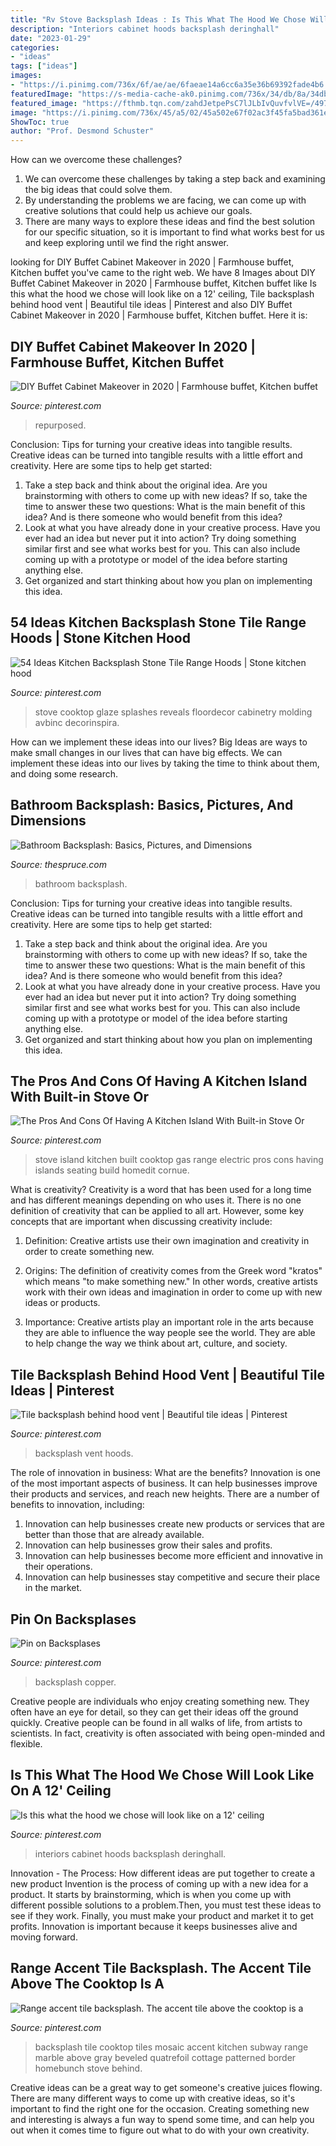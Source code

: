 ```yaml
---
title: "Rv Stove Backsplash Ideas : Is This What The Hood We Chose Will Look Like On A 12&#039; Ceiling"
description: "Interiors cabinet hoods backsplash deringhall"
date: "2023-01-29"
categories:
- "ideas"
tags: ["ideas"]
images:
- "https://i.pinimg.com/736x/6f/ae/ae/6faeae14a6cc6a35e36b69392fade4b6.jpg"
featuredImage: "https://s-media-cache-ak0.pinimg.com/736x/34/db/8a/34db8ac3608824341e9ccfbefc7c0a7c.jpg"
featured_image: "https://fthmb.tqn.com/zahdJetpePsC7lJLbIvQuvfvlVE=/4971x3288/filters:fill(auto,1)/beautifully-tiled-bathroom-170094571-58a9dda43df78c345b88208c.jpg"
image: "https://i.pinimg.com/736x/45/a5/02/45a502e67f02ac3f45fa5bad361e01a7.jpg"
ShowToc: true
author: "Prof. Desmond Schuster"
---
```



How can we overcome these challenges?
1. We can overcome these challenges by taking a step back and examining the big ideas that could solve them.
2. By understanding the problems we are facing, we can come up with creative solutions that could help us achieve our goals.
3. There are many ways to explore these ideas and find the best solution for our specific situation, so it is important to find what works best for us and keep exploring until we find the right answer.

	

		
looking for DIY Buffet Cabinet Makeover in 2020 | Farmhouse buffet, Kitchen buffet you've came to the right web. We have 8 Images about DIY Buffet Cabinet Makeover in 2020 | Farmhouse buffet, Kitchen buffet like Is this what the hood we chose will look like on a 12&#039; ceiling, Tile backsplash behind hood vent | Beautiful tile ideas | Pinterest and also DIY Buffet Cabinet Makeover in 2020 | Farmhouse buffet, Kitchen buffet. Here it is:
		
    
## DIY Buffet Cabinet Makeover In 2020 | Farmhouse Buffet, Kitchen Buffet

<img loading=lazy src="https://i.pinimg.com/736x/6b/f8/df/6bf8dfe3747331b0a39820475c80ab99.jpg" onerror="this.onerror=null;this.src='https://tse1.mm.bing.net/th?id=OIP.ySv9scSBXFLQVvKm1J8F5QHaLH&amp;pid=15.1';" alt="DIY Buffet Cabinet Makeover in 2020 | Farmhouse buffet, Kitchen buffet">

_Source: pinterest.com_

>repurposed. 

	

Conclusion: Tips for turning your creative ideas into tangible results.
Creative ideas can be turned into tangible results with a little effort and creativity. Here are some tips to help get started: 
1. Take a step back and think about the original idea. Are you brainstorming with others to come up with new ideas? If so, take the time to answer these two questions: What is the main benefit of this idea? And is there someone who would benefit from this idea? 
2. Look at what you have already done in your creative process. Have you ever had an idea but never put it into action? Try doing something similar first and see what works best for you. This can also include coming up with a prototype or model of the idea before starting anything else. 
3. Get organized and start thinking about how you plan on implementing this idea.

    
## 54 Ideas Kitchen Backsplash Stone Tile Range Hoods | Stone Kitchen Hood

<img loading=lazy src="https://i.pinimg.com/736x/6f/ae/ae/6faeae14a6cc6a35e36b69392fade4b6.jpg" onerror="this.onerror=null;this.src='https://tse1.mm.bing.net/th?id=OIP.OkftWnj2q4Rm0LeJY4zwRwAAAA&amp;pid=15.1';" alt="54 Ideas Kitchen Backsplash Stone Tile Range Hoods | Stone kitchen hood">

_Source: pinterest.com_

>stove cooktop glaze splashes reveals floordecor cabinetry molding avbinc decorinspira. 

	

How can we implement these ideas into our lives?
Big Ideas are ways to make small changes in our lives that can have big effects. We can implement these ideas into our lives by taking the time to think about them, and doing some research.

    
## Bathroom Backsplash: Basics, Pictures, And Dimensions

<img loading=lazy src="https://fthmb.tqn.com/zahdJetpePsC7lJLbIvQuvfvlVE=/4971x3288/filters:fill(auto,1)/beautifully-tiled-bathroom-170094571-58a9dda43df78c345b88208c.jpg" onerror="this.onerror=null;this.src='https://tse3.mm.bing.net/th?id=OIP.o3K9nvreY-0MXBs6_dCCuwHaE5&amp;pid=15.1';" alt="Bathroom Backsplash: Basics, Pictures, and Dimensions">

_Source: thespruce.com_

>bathroom backsplash. 

	

Conclusion: Tips for turning your creative ideas into tangible results.
Creative ideas can be turned into tangible results with a little effort and creativity. Here are some tips to help get started: 
1. Take a step back and think about the original idea. Are you brainstorming with others to come up with new ideas? If so, take the time to answer these two questions: What is the main benefit of this idea? And is there someone who would benefit from this idea? 
2. Look at what you have already done in your creative process. Have you ever had an idea but never put it into action? Try doing something similar first and see what works best for you. This can also include coming up with a prototype or model of the idea before starting anything else. 
3. Get organized and start thinking about how you plan on implementing this idea.

    
## The Pros And Cons Of Having A Kitchen Island With Built-in Stove Or

<img loading=lazy src="https://i.pinimg.com/736x/45/a5/02/45a502e67f02ac3f45fa5bad361e01a7.jpg" onerror="this.onerror=null;this.src='https://tse2.mm.bing.net/th?id=OIP.hgcWwWfWgDHl5gw7ATK4hwHaJ3&amp;pid=15.1';" alt="The Pros And Cons Of Having A Kitchen Island With Built-in Stove Or">

_Source: pinterest.com_

>stove island kitchen built cooktop gas range electric pros cons having islands seating build homedit cornue. 

	

What is creativity?
Creativity is a word that has been used for a long time and has different meanings depending on who uses it. There is no one definition of creativity that can be applied to all art. However, some key concepts that are important when discussing creativity include:
1) Definition: Creative artists use their own imagination and creativity in order to create something new.

2) Origins: The definition of creativity comes from the Greek word "kratos" which means "to make something new." In other words, creative artists work with their own ideas and imagination in order to come up with new ideas or products.

3) Importance: Creative artists play an important role in the arts because they are able to influence the way people see the world. They are able to help change the way we think about art, culture, and society.

    
## Tile Backsplash Behind Hood Vent | Beautiful Tile Ideas | Pinterest

<img loading=lazy src="https://s-media-cache-ak0.pinimg.com/736x/34/db/8a/34db8ac3608824341e9ccfbefc7c0a7c.jpg" onerror="this.onerror=null;this.src='https://tse4.mm.bing.net/th?id=OIP.foEqbZz_4NCiAK6TTzJmaQHaLH&amp;pid=15.1';" alt="Tile backsplash behind hood vent | Beautiful tile ideas | Pinterest">

_Source: pinterest.com_

>backsplash vent hoods. 

	

The role of innovation in business: What are the benefits?
Innovation is one of the most important aspects of business. It can help businesses improve their products and services, and reach new heights. There are a number of benefits to innovation, including: 
1. Innovation can help businesses create new products or services that are better than those that are already available. 
2. Innovation can help businesses grow their sales and profits. 
3. Innovation can help businesses become more efficient and innovative in their operations. 
4. Innovation can help businesses stay competitive and secure their place in the market.

    
## Pin On Backsplases

<img loading=lazy src="https://i.pinimg.com/736x/92/25/53/92255380adf9c83865cbb5731d0c3a97--copper-backsplash-backsplash-ideas.jpg" onerror="this.onerror=null;this.src='https://tse3.mm.bing.net/th?id=OIP.pxPiEIju1gj70JBY7C-WsAHaFm&amp;pid=15.1';" alt="Pin on Backsplases">

_Source: pinterest.com_

>backsplash copper. 

	

Creative people are individuals who enjoy creating something new. They often have an eye for detail, so they can get their ideas off the ground quickly. Creative people can be found in all walks of life, from artists to scientists. In fact, creativity is often associated with being open-minded and flexible.

    
## Is This What The Hood We Chose Will Look Like On A 12&#039; Ceiling

<img loading=lazy src="https://i.pinimg.com/736x/f8/67/6f/f8676f09193dad5a99457a902490d396.jpg" onerror="this.onerror=null;this.src='https://tse3.mm.bing.net/th?id=OIP.T-dxI1PhWF2cuBTT4oAFBQHaK7&amp;pid=15.1';" alt="Is this what the hood we chose will look like on a 12&#039; ceiling">

_Source: pinterest.com_

>interiors cabinet hoods backsplash deringhall. 

	

Innovation - The Process: How different ideas are put together to create a new product
Invention is the process of coming up with a new idea for a product. It starts by brainstorming, which is when you come up with different possible solutions to a problem.Then, you must test these ideas to see if they work. Finally, you must make your product and market it to get profits. Innovation is important because it keeps businesses alive and moving forward.

    
## Range Accent Tile Backsplash. The Accent Tile Above The Cooktop Is A

<img loading=lazy src="https://i.pinimg.com/736x/2c/9b/5d/2c9b5d2c96518fc89483851e9bb1ea96--backsplash-tile-mosaic-tiles.jpg" onerror="this.onerror=null;this.src='https://tse1.mm.bing.net/th?id=OIP.7g3OjNhIje3Z3ofWPwmj4QHaLE&amp;pid=15.1';" alt="Range accent tile backsplash. The accent tile above the cooktop is a">

_Source: pinterest.com_

>backsplash tile cooktop tiles mosaic accent kitchen subway range marble above gray beveled quatrefoil cottage patterned border homebunch stove behind. 

	

Creative ideas can be a great way to get someone's creative juices flowing. There are many different ways to come up with creative ideas, so it's important to find the right one for the occasion. Creating something new and interesting is always a fun way to spend some time, and can help you out when it comes time to figure out what to do with your own creativity.

